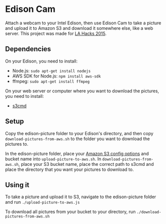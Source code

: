 # Edison Cam
Attach a webcam to your Intel Edison, then use Edison Cam to take a picture and upload it to Amazon S3 and download it somewhere else, like a web server. This project was made for [LA Hacks 2015](http://lahacks.com/). 

## Dependencies
On your Edison, you need to install:
- Node.js: `sudo apt-get install nodejs`
- AWS SDK for Node.js: `npm install aws-sdk`
- ffmpeg: `sudo apt-get install ffmpeg`

On your web server or computer where you want to download the pictures, you need to install:
- [s3cmd](http://s3tools.org/s3cmd)

## Setup
Copy the edison-picture folder to your Edison's directory, and then copy `download-pictures-from-aws.sh` to the folder you want to download the pictures to.

In the edison-picture folder, place your [Amazon S3 config options](http://docs.aws.amazon.com/AWSJavaScriptSDK/guide/node-configuring.html) and bucket name into `upload-picture-to-aws.sh`. In `download-pictures-from-aws.sh`, place your S3 bucket name, place the correct path to s3cmd and place the directory that you want your pictures to download to.

## Using it
To take a picture and upload it to S3, navigate to the edison-picture folder and run `./upload-picture-to-aws.js`

To download all pictures from your bucket to your directory, run `./download-pictures-from-aws.sh`
